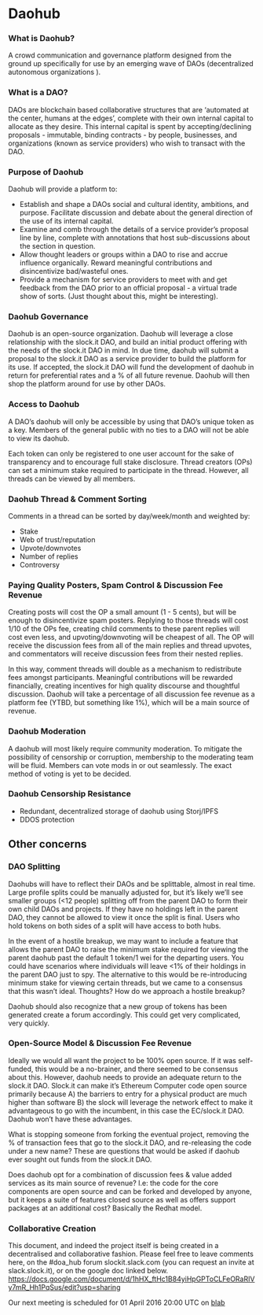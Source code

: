 # Daohub
### What is Daohub?
A crowd communication and governance platform designed from the ground up specifically for use by an emerging wave of DAOs (decentralized autonomous organizations ).

### What is a DAO?
DAOs are blockchain based collaborative structures that are ‘automated at the center, humans at the edges’, complete with their own internal capital to allocate as they desire. This internal capital is spent by accepting/declining proposals - immutable, binding contracts - by people, businesses, and organizations (known as service providers) who wish to transact with the DAO.

### Purpose of Daohub
Daohub will provide a platform to:
* Establish and shape a DAOs social and cultural identity, ambitions, and purpose.
Facilitate discussion and debate about the general direction of the use of its internal capital.
* Examine and comb through the details of a service provider’s proposal line by line, complete with annotations that host sub-discussions about the section in question.
* Allow thought leaders or groups within a DAO to rise and accrue influence organically.
Reward meaningful contributions and disincentivize bad/wasteful ones.
* Provide a mechanism for service providers to meet with and get feedback from the DAO prior to an official proposal - a virtual trade show of sorts. (Just thought about this, might be interesting).

### Daohub Governance
Daohub is an open-source organization.
Daohub will leverage a close relationship with the slock.it DAO, and build an initial product offering with the needs of the slock.it DAO in mind. 
In due time, daohub will submit a proposal to the slock.it DAO as a service provider to build the platform for its use. If accepted, the slock.it DAO will fund the development of daohub in return for preferential rates and a % of all future revenue. 
Daohub will then shop the platform around for use by other DAOs.

### Access to Daohub
A DAO’s daohub will only be accessible by using that DAO’s unique token as a key. Members of the general public with no ties to a DAO will not be able to view its daohub.
 
Each token can only be registered to one user account for the sake of transparency and to encourage full stake disclosure. 
Thread creators (OPs) can set a minimum stake required to participate in the thread. However, all threads can be viewed by all members. 

### Daohub Thread & Comment Sorting
Comments in a thread can be sorted by day/week/month and weighted by:
* Stake
* Web of trust/reputation
* Upvote/downvotes
* Number of replies
* Controversy

### Paying Quality Posters, Spam Control & Discussion Fee Revenue
Creating posts will cost the OP a small amount (1 - 5 cents), but will be enough to disincentivize spam posters. Replying to those threads will cost 1/10 of the OPs fee, creating child comments to these parent replies will cost even less, and upvoting/downvoting will be cheapest of all. The OP will receive the discussion fees from all of the main replies and thread upvotes, and commentators will receive discussion fees from their nested replies.

In this way, comment threads will double as a mechanism to redistribute fees amongst participants. Meaningful contributions will be rewarded financially, creating incentives for high quality discourse and thoughtful discussion. 
Daohub will take a percentage of all discussion fee revenue as a platform fee (YTBD, but something like 1%), which will be a main source of revenue. 

### Daohub Moderation
A daohub will most likely require community moderation. To mitigate the possibility of censorship or corruption, membership to the moderating team will be fluid. Members can vote mods in or out seamlessly. The exact method of voting is yet to be decided.

### Daohub Censorship Resistance
* Redundant, decentralized storage of daohub using Storj/IPFS
* DDOS protection

## Other concerns

### DAO Splitting
Daohubs will have to reflect their DAOs and be splittable, almost in real time. Large profile splits could be manually adjusted for, but it’s likely we’ll see smaller groups (<12 people) splitting off from the parent DAO to form their own child DAOs and projects. If they have no holdings left in the parent DAO, they cannot be allowed to view it once the split is final. Users who hold tokens on both sides of a split will have access to both hubs.

In the event of a hostile breakup, we may want to include a feature that allows the parent DAO to raise the minimum stake required for viewing the parent daohub past the default 1 token/1 wei for the departing users. You could have scenarios where individuals will leave <1% of their holdings in the parent DAO just to spy. The alternative to this would be re-introducing minimum stake for viewing certain threads, but we came to a consensus that this wasn’t ideal. Thoughts? How do we approach a hostile breakup?

 Daohub should also recognize that a new group of tokens has been generated create a forum accordingly. This could get very complicated, very quickly. 

### Open-Source Model & Discussion Fee Revenue
Ideally we would all want the project to be 100% open source. If it was self-funded, this would be a no-brainer, and there seemed to be consensus about this. However, daohub needs to provide an adequate return to the slock.it DAO. Slock.it can make it’s Ethereum Computer code open source primarily because A) the barriers to entry for a physical product are much higher than software B) the slock will leverage the network effect to make it advantageous to go with the incumbent, in this case the EC/slock.it DAO. Daohub won’t have these advantages.

What is stopping someone from forking the eventual project, removing the % of transaction fees that go to the slock.it DAO, and re-releasing the code under a new name? These are questions that would be asked if daohub ever sought out funds from the slock.it DAO. 

Does daohub opt for a combination of discussion fees & value added services as its main source of revenue? I.e: the code for the core components are open source and can be forked and developed by anyone, but it keeps a suite of features closed source as well as offers support packages at an additional cost? Basically the Redhat model. 

### Collaborative Creation
This document, and indeed the project itself is being created in a decentralised and collaborative fashion. Please feel free to leave comments here, on the #doa_hub forum slockit.slack.com (you can request an invite at slack.slock.it), or on the google doc linked below.
https://docs.google.com/document/d/1hHX_ftHc1B84yiHpGPToCLFeORaRIVy7mR_Hh1PqSus/edit?usp=sharing

Our next meeting is scheduled for 01 April 2016 20:00 UTC on [blab](https://blab.im/auryn-macmillan-meeting-2-first-meeting-redo-governance-stratergy-discussion)

